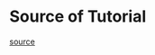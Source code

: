 # Source of Tutorial

[source](https://medium.com/@gaidaescobar/build-a-very-basic-ruby-on-rails-app-e2ac88c47f8c)
